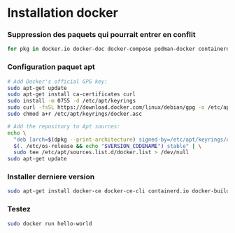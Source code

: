 # Installation docker 

### Suppression des paquets qui pourrait entrer en conflit 
```bash
for pkg in docker.io docker-doc docker-compose podman-docker containerd runc; do sudo apt-get remove $pkg; done
```

### Configuration paquet apt
```bash
# Add Docker's official GPG key:
sudo apt-get update
sudo apt-get install ca-certificates curl
sudo install -m 0755 -d /etc/apt/keyrings
sudo curl -fsSL https://download.docker.com/linux/debian/gpg -o /etc/apt/keyrings/docker.asc
sudo chmod a+r /etc/apt/keyrings/docker.asc

# Add the repository to Apt sources:
echo \
  "deb [arch=$(dpkg --print-architecture) signed-by=/etc/apt/keyrings/docker.asc] https://download.docker.com/linux/debian \
  $(. /etc/os-release && echo "$VERSION_CODENAME") stable" | \
  sudo tee /etc/apt/sources.list.d/docker.list > /dev/null
sudo apt-get update
```

### Installer derniere version 
```bash
sudo apt-get install docker-ce docker-ce-cli containerd.io docker-buildx-plugin docker-compose-plugin
```

### Testez
```bash
sudo docker run hello-world
```

